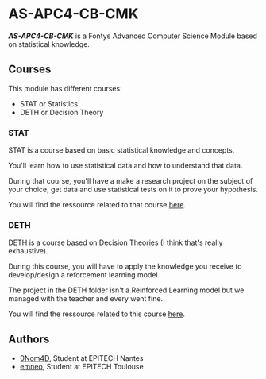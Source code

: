 # AS-APC4-CB-CMK

***AS-APC4-CB-CMK*** is a Fontys Advanced Computer Science Module based on statistical knowledge.

## Courses

This module has different courses:

- STAT or Statistics
- DETH or Decision Theory

### STAT

STAT is a course based on basic statistical knowledge and concepts.

You'll learn how to use statistical data and how to understand that data.

During that course, you'll have a make a research project on the subject of your choice, get data and use statistical tests on it to prove your hypothesis.

You will find the ressource related to that course [here](./STAT/).

### DETH

DETH is a course based on Decision Theories (I think that's really exhaustive).

During this course, you will have to apply the knowledge you receive to develop/design a reforcement learning model.

The project in the DETH folder isn't a Reinforced Learning model but we managed with the teacher and every went fine.

You will find the ressource related to this course [here](./DETH/).

## Authors

- [0Nom4D](https://github.com/0Nom4D), Student at EPITECH Nantes
- [emneo](https://github.com/emneo-dev), Student at EPITECH Toulouse
